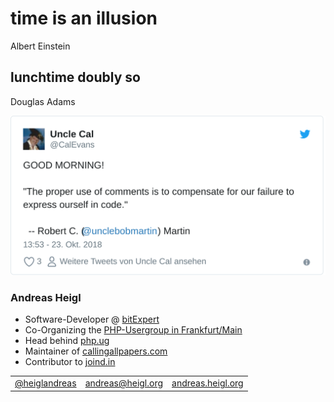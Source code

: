 # time is an illusion
<span class="credit">Albert Einstein</span>
## lunchtime doubly so<!-- .element: class="fragment" data-fragment-index="1"-->
<span class="credit fragment" data-fragment-index="1">Douglas Adams</span>





![Cals Morning greetings](../resources/CalsMorningGreeting.svg)






### Andreas Heigl

* Software-Developer @ [bitExpert](https://bitexpret.de)
* Co-Organizing the [PHP-Usergroup in Frankfurt/Main](http://phpugffm.de)
* Head behind [php.ug](http://php.ug)
* Maintainer of [callingallpapers.com](https://callingallpapers.com)
* Contributor to [joind.in](https://joind.in)

<table>
<tr><td style="text-align:left;">
<a href="https://twitter.com/heiglandreas">@heiglandreas</a></td>
<td style="text-align:center;"><a href="mailto:andreas@heigl.org">andreas@heigl.org</a></td>
<td style="text-align:right;"><a href="http://andreas.heigl.org">andreas.heigl.org</a></td>
</td></tr></table>
